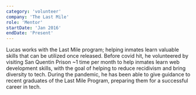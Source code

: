 ```yaml
---
category: 'volunteer'
company: 'The Last Mile'
role: 'Mentor'
startDate: 'Jan 2016'
endDate: 'Present'
---
```


Lucas works with the Last Mile program; helping inmates learn valuable skills that can be utilized once released. Before covid hit, he volunteered by visiting San Quentin Prison ~1 time per month to help inmates learn web development skills, with the goal of helping to reduce recidivism and bring diversity to tech. During the pandemic, he has been able to give guidance to recent graduates of the Last Mile Program, preparing them for a successful career in tech.
